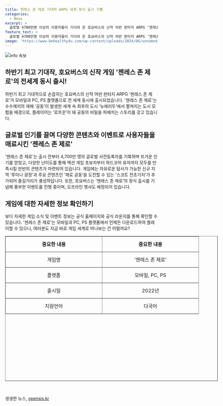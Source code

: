 ```yaml
---
title: 젠레스 존 제로 기대작 ARPG 세계 정식 출시 기쁨
categories:
  - News
excerpt: >
  글로벌 4700만명 이상의 이용자들이 기다려 온 호요버스의 신작 어반 판타지 ARPG ‘젠레스 존 제로’가 모바일과 PC, PS 플랫폼으로 전 세계 동시 출시되었다. 이 게임은 수수께끼의 재해가 일어난 세계에서 전 세계 동시 출시될 뿐 아니라, 다양한 난이도와 신규 지역과 콘텐츠가 추가되어 액션 게임 초보자와 하드코어 유저들을 모두 만족시키는 만반의 콘텐츠가 마련되었다. 게임 정식 출시를 기념하여 유저들에게 다양한 혜택을 주는 이벤트도 진행 중이며, 오프라인 행사도 개최 예정이다. 호요버스의 공식 홈페이지와 라운지를 통해 자세한 내용을 확인할 수 있다. 7월 11일부터 14일까지 한강 세빛섬에서 열리는 오프라인 행사에도 관심이 증폭되고 있다.
feature_text: >
  글로벌 4700만명 이상의 이용자들이 기다려 온 호요버스의 신작 어반 판타지 ARPG ‘젠레스 존 제로’가 모바일과 PC, PS 플랫폼으로 전 세계 동시 출시되었다. 이 게임은 수수께끼의 재해가 일어난 세계에서 전 세계 동시 출시될 뿐 아니라, 다양한 난이도와 신규 지역과 콘텐츠가 추가되어 액션 게임 초보자와 하드코어 유저들을 모두 만족시키는 만반의 콘텐츠가 마련되었다. 게임 정식 출시를 기념하여 유저들에게 다양한 혜택을 주는 이벤트도 진행 중이며, 오프라인 행사도 개최 예정이다. 호요버스의 공식 홈페이지와 라운지를 통해 자세한 내용을 확인할 수 있다. 7월 11일부터 14일까지 한강 세빛섬에서 열리는 오프라인 행사에도 관심이 증폭되고 있다.
image: 'https://www.behealthy4u.com/wp-content/uploads/2024/06/unnamed-file.png'
---
```


<p><img src="https://www.behealthy4u.com/wp-content/uploads/2024/06/unnamed-file.png" alt="info 속보" /></p>

<h2 data-ke-size="size26">하반기 최고 기대작, 호요버스의 신작 게임 '젠레스 존 제로'의 전세계 동시 출시!</h2>

<p data-ke-size="size16">하반기 최고 기대작으로 손꼽히는 호요버스의 신작 어반 판타지 ARPG ‘젠레스 존 제로’가 모바일과 PC, PS 플랫폼으로 전 세계 동시에 출시되었습니다. '젠레스 존 제로'는 수수께끼의 재해 ‘공동’이 발생한 세계 속 최후의 도시 ‘뉴에리두’에서 펼쳐지는 도시 모험을 배경으로, 플레이어는 ‘로프꾼’이 돼 공동의 비밀을 파헤치는 스토리를 갖고 있습니다.</p>

<h2 data-ke-size="size26">글로벌 인기를 끌며 다양한 콘텐츠와 이벤트로 사용자들을 매료시킨 '젠레스 존 제로'</h2>

<p data-ke-size="size16">'젠레스 존 제로'는 출시 전부터 4,700만 명의 글로벌 사전등록자를 기록하며 뜨거운 인기를 얻었고, 다양한 난이도를 통해 액션 게임 초보자부터 하드코어 유저까지 모두를 만족시킬 만반의 콘텐츠가 마련되어 있습니다. 게임에는 자유로운 탐사가 가능한 신규 지역 ‘루미나 광장’과 주요 콘텐츠인 ‘제로 공동’을 도전할 수 있는 ‘스코트 전초기지’가 추가되어 즐길거리가 풍성하답니다. 또한, 호요버스는 ‘젠레스 존 제로’의 정식 출시를 기념해 풍부한 이벤트를 진행 중이며, 오프라인 행사도 예정되어 있습니다.</p>

<h2 data-ke-size="size26">게임에 대한 자세한 정보 확인하기</h2>

<p data-ke-size="size16">보다 자세한 게임 소식 및 이벤트 정보는 공식 홈페이지와 공식 라운지를 통해 확인할 수 있습니다. '젠레스 존 제로'는 모바일과 PC, PS 플랫폼에서 언제든 다운로드하여 플레이할 수 있으니, 여러분도 지금 바로 게임 세계로 떠나보는 건 어떨까요?</p>

<table style="width: 700px; height: 478px;" border="1">
<tbody>
<tr>
<td style="width: 301px; text-align: center; height: 51px;"><b>중요한 내용</b></td>
<td style="width: 301px; text-align: center; height: 51px;"><b>중요한 내용</b></td>
</tr>
<tr>
<td style="width: 301px; text-align: center; height: 51px;">게임명</td>
<td style="width: 301px; text-align: center; height: 51px;">'젠레스 존 제로'</td>
</tr>
<tr>
<td style="width: 301px; text-align: center; height: 51px;">플랫폼</td>
<td style="width: 301px; text-align: center; height: 51px;">모바일, PC, PS</td>
</tr>
<tr>
<td style="width: 301px; text-align: center; height: 51px;">출시일</td>
<td style="width: 301px; text-align: center; height: 51px;">2022년</td>
</tr>
<tr>
<td style="width: 301px; text-align: center; height: 51px;">지원언어</td>
<td style="width: 301px; text-align: center; height: 51px;">다국어</td>
</tr>
</tbody>
</table>

<p data-ke-size="size16">&nbsp;</p>
생생한 뉴스, <a href="https://opensis.kr" rel="dofollow">opensis.kr</a>


